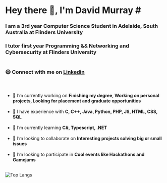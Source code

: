 # Hey there 👋, I'm David Murray #<br>
### I am a 3rd year Computer Science Student in Adelaide, South Australia at Flinders University ###
### I tutor first year Programming && Networking and Cybersecurity at Flinders University <br><br>

### 😄 Connect with me on <a href="https://www.linkedin.com/in/daviddavemurray/">Linkedin</a><br><br><br> ###

- 🔭 I’m currently working on **Finishing my degree, Working on personal projects, Looking for placement and graduate opportunities**<br><br>
- 💬 I have experience with **C, C++, Java, Python, PHP, JS, HTML, CSS, SQL**<br><br>
- 🌱 I’m currently learning **C#, Typescript, .NET**<br><br>
- 👯 I’m looking to collaborate on **Interesting projects solving big or small issues**<br><br>
- 👯 I’m looking to participate in **Cool events like Hackathons and Gamejams**<br><br>

![Top Langs](https://github-readme-stats.vercel.app/api/top-langs/?username=Ottaplz&langs_count_private=true&theme=radical&card_width=445)<br><br>
